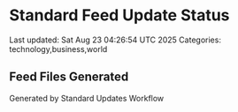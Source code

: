 # Standard Feed Update Status
Last updated: Sat Aug 23 04:26:54 UTC 2025
Categories: technology,business,world

## Feed Files Generated

Generated by Standard Updates Workflow
